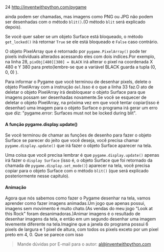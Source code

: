 24 http://inventwithpython.com/pygame

ainda podem ser chamadas, mas imagens como PNG ou JPG não podem ser desenhadas com o método `blit()`.(O método `blit` será explicado depois).

Se você quer saber se um objeto Surface está bloqueado, o método `get_locked()` irá retornar `True` se ele está bloqueado e `False` caso contrário.

O objeto PixelArray que é retornado por `pygame.PixelArray()` pode ter pixels indivíduais alterados acessando eles com dois indíces.Por exemplo, na linha 28, `pixObj[480][380] = BLACK` irá alterar o pixel na coordenada X 480 e Y 380 para preto(lembre-se que a variável BLACK guarda a tupla (0, 0, 0) ).

Para informar o Pygame que você terminou de desenhar pixels, delete o objeto PixelArray com a instrução `del`.Isso é o que a linha 33 faz.O ato de deletar o objeto PixelArray irá desbloquear o objeto Surface para que imagens possam ser desenhadas novamente.Se você se esquecer de deletar o objeto PixelArray, na próxima vez em que você tentar copiar(isso é desenhar) uma imagem para o objeto Surface o programa irá gerar um erro que diz:
    "pygame.error: Surfaces must not be locked during blit". 

#### A função pygame.display.update()

Se você terminou de chamar as funções de desenho para fazer o objeto Surface se parecer do jeito que você deseja, você precisa chamar `pygame.display.update()` que irá fazer o objeto Surface aparecer na tela.

Uma coisa que você precisa lembrar é que `pygame.display.update()` apenas irá  fazer o `display Surface` (isso é, o objeto Surface que foi retornado da chamada de `pygame.display.set_mode()`) aparecer na tela, você precisa copiar para o objeto Surface com o método `blit()` (que será explicado posteriormente nesse capítulo).

#### Animação

Agora que nós sabemos como fazer o Pygame desenhar na tela, vamos aprender como fazer imagens animadas.Um jogo que apenas possui, imagens sem movimento é muito chato.(As vendas do meu jogo "Look at this Rock" foram desanimadoras.)Animar imagens é o resultado de desenhar imagens da tela, e então em um segundo desenhar uma imagem levemente diferente na tela.Imagine que a janela do programa possui 6 pixels de largura e 1 pixel de altura, com todos os pixels exceto por um pixel preto em 4, 0. Que se parece com isso 

> Mande dúvidas por E-mail para o autor: al@inventwithpython.com 
